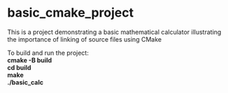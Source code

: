 # basic_cmake_project
This is a project demonstrating a basic mathematical calculator illustrating the importance of linking of source files using CMake

To build and run the project:\
**cmake -B build**\
**cd build**\
**make**\
**./basic_calc**
